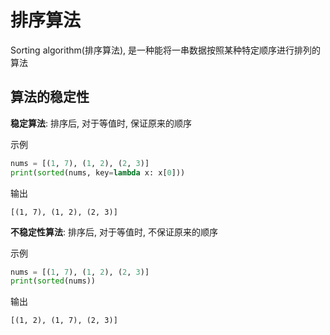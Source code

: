 # 排序算法

Sorting algorithm(排序算法), 是一种能将一串数据按照某种特定顺序进行排列的算法

## 算法的稳定性

**稳定算法**: 排序后, 对于等值时, 保证原来的顺序

示例

```python
nums = [(1, 7), (1, 2), (2, 3)]
print(sorted(nums, key=lambda x: x[0]))
```

输出

```shell
[(1, 7), (1, 2), (2, 3)]
```

**不稳定性算法**:  排序后, 对于等值时, 不保证原来的顺序

示例

```python
nums = [(1, 7), (1, 2), (2, 3)]
print(sorted(nums))
```

输出

```shell
[(1, 2), (1, 7), (2, 3)]
```

